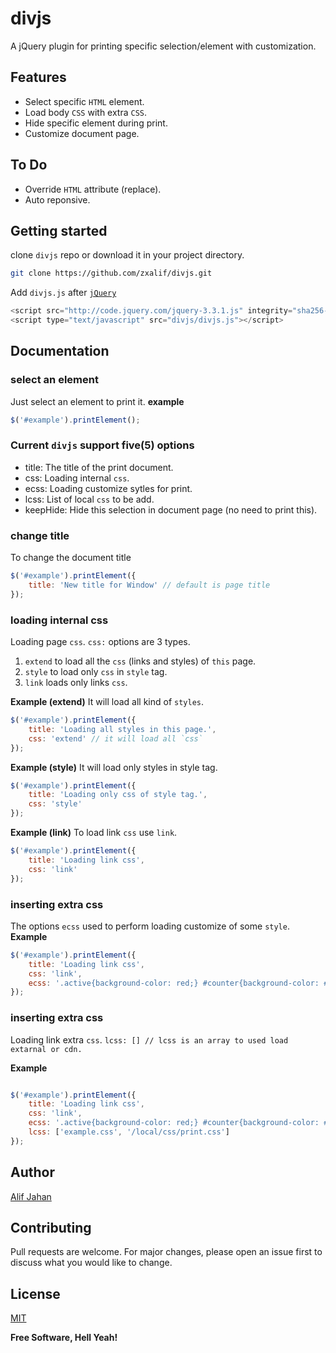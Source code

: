# divjs
A jQuery plugin for printing specific selection/element with customization.

## Features
- Select specific `HTML` element.
- Load body `CSS` with extra `CSS`.
- Hide specific element during print.
- Customize document page.

## To Do
 - Override `HTML` attribute (replace).
 - Auto reponsive.

## Getting started

clone `divjs` repo or download it in your project directory.
```bash
git clone https://github.com/zxalif/divjs.git
```

Add `divjs.js` after [`jQuery`](http://code.jquery.com/)

```JavaScript
<script src="http://code.jquery.com/jquery-3.3.1.js" integrity="sha256-2Kok7MbOyxpgUVvAk/HJ2jigOSYS2auK4Pfzbm7uH60=" crossorigin="anonymous"></script>
<script type="text/javascript" src="divjs/divjs.js"></script>
```

## Documentation
### select an element

Just select an element to print it.
__example__
```JavaScript
$('#example').printElement();
```

### Current `divjs` support five(5) options
 - title: The title of the print document.
 - css: Loading internal `css`.
 - ecss: Loading customize sytles for print.
 - lcss: List of local `css` to be add.
 - keepHide: Hide this selection in document page (no need to print this).

### change title

To change the document title
```JavaScript
$('#example').printElement({
	title: 'New title for Window' // default is page title
});
```

### loading internal css

Loading page `css`. 
`css:` options are 3 types.
 1. `extend` to load all the `css` (links and styles) of `this` page.
 2. `style` to load only `css` in `style` tag.
 3. `link` loads only links `css`.

__Example (extend)__
It will load all kind of `styles`.
```JavaScript
$('#example').printElement({
	title: 'Loading all styles in this page.',
	css: 'extend' // it will load all `css`
});
```

__Example (style)__
It will load only styles in style tag.
```JavaScript
$('#example').printElement({
	title: 'Loading only css of style tag.',
	css: 'style'
});
```

__Example (link)__
To load link `css` use `link`.
```JavaScript
$('#example').printElement({
	title: 'Loading link css',
	css: 'link'
});
```

### inserting extra css
The options `ecss` used to perform loading customize of some `style`.
__Example__
```JavaScript
$('#example').printElement({
	title: 'Loading link css',
	css: 'link',
	ecss: '.active{background-color: red;} #counter{background-color: #000; color: #fff;}'
});
```

### inserting extra css
Loading link extra `css`.
`lcss: [] // lcss is an array to used load extarnal or cdn.`

__Example__
```JavaScript

$('#example').printElement({
	title: 'Loading link css',
	css: 'link',
	ecss: '.active{background-color: red;} #counter{background-color: #000; color: #fff;}',
	lcss: ['example.css', '/local/css/print.css']
});
```

## Author

 [Alif Jahan](https://github.com/zxalif/)

## Contributing
Pull requests are welcome. For major changes, please open an issue first to discuss what you would like to change.

## License
[MIT](https://choosealicense.com/licenses/mit/)

**Free Software, Hell Yeah!**